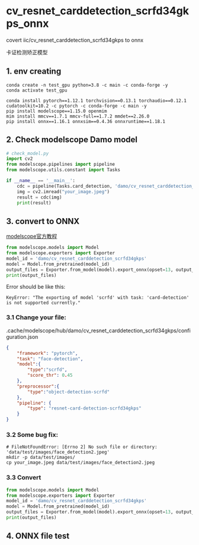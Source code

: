 # cv_resnet_carddetection_scrfd34gkps_onnx
covert iic/cv_resnet_carddetection_scrfd34gkps to onnx

卡证检测矫正模型

## 1. env creating
```shell
conda create -n test_gpu python=3.8 -c main -c conda-forge -y
conda activate test_gpu

conda install pytorch==1.12.1 torchvision==0.13.1 torchaudio==0.12.1 cudatoolkit=10.2 -c pytorch -c conda-forge -c main -y
pip install modelscope==1.15.0 openmim
mim install mmcv==1.7.1 mmcv-full==1.7.2 mmdet==2.26.0
pip install onnx==1.16.1 onnxsim==0.4.36 onnxruntime==1.18.1
```

## 2. Check modelscope Damo model
```python
# check_model.py
import cv2
from modelscope.pipelines import pipeline
from modelscope.utils.constant import Tasks

if __name__ == '__main__':
    cdc = pipeline(Tasks.card_detection, 'damo/cv_resnet_carddetection_scrfd34gkps')
    img = cv2.imread("your_image.jpeg")
    result = cdc(img)
    print(result)
```

## 3. convert to ONNX
[modelscope官方教程](https://www.modelscope.cn/docs/%E6%A8%A1%E5%9E%8B%E7%9A%84%E5%AF%BC%E5%87%BA "官网modelscope ONNX导出方法")
```python
from modelscope.models import Model
from modelscope.exporters import Exporter
model_id = 'damo/cv_resnet_carddetection_scrfd34gkps'
model = Model.from_pretrained(model_id)
output_files = Exporter.from_model(model).export_onnx(opset=13, output_dir='.',) # save to current dir
print(output_files)
```
Error should be like this:
```shell
KeyError: "The exporting of model 'scrfd' with task: 'card-detection' is not supported currently."
```
### 3.1 Change your file:
.cache/modelscope/hub/damo/cv_resnet_carddetection_scrfd34gkps/configuration.json
```json
{
    "framework": "pytorch",
    "task": "face-detection",
    "model":{
        "type":"scrfd",
        "score_thr": 0.45
    },
    "preprocessor":{
        "type":"object-detection-scrfd"
    },
    "pipeline": {
        "type": "resnet-card-detection-scrfd34gkps"
    }
}
```
### 3.2 Some bug fix:
```shell
# FileNotFoundError: [Errno 2] No such file or directory: 'data/test/images/face_detection2.jpeg'
mkdir -p data/test/images/
cp your_image.jpeg data/test/images/face_detection2.jpeg
```
### 3.3 Convert

```python
from modelscope.models import Model
from modelscope.exporters import Exporter
model_id = 'damo/cv_resnet_carddetection_scrfd34gkps'
model = Model.from_pretrained(model_id)
output_files = Exporter.from_model(model).export_onnx(opset=13, output_dir='.',) # save to current dir
print(output_files)
```

## 4. ONNX file test
